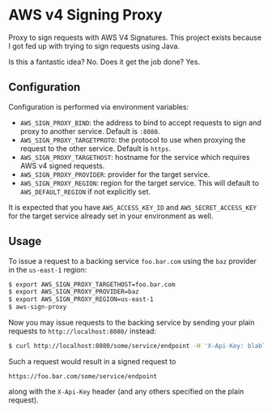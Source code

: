 # AWS v4 Signing Proxy

Proxy to sign requests with AWS V4 Signatures. This project exists because I
got fed up with trying to sign requests using Java.

Is this a fantastic idea? No. Does it get the job done? Yes.

## Configuration

Configuration is performed via environment variables:

* ``AWS_SIGN_PROXY_BIND``: the address to bind to accept requests to sign and
  proxy to another service. Default is ``:8080``.
* ``AWS_SIGN_PROXY_TARGETPROTO``: the protocol to use when proxying the request
  to the other service. Default is ``https``.
* ``AWS_SIGN_PROXY_TARGETHOST``: hostname for the service which requires AWS v4
  signed requests.
* ``AWS_SIGN_PROXY_PROVIDER``: provider for the target service.
* ``AWS_SIGN_PROXY_REGION``: region for the target service. This will default
  to ``AWS_DEFAULT_REGION`` if not explicitly set.

It is expected that you have ``AWS_ACCESS_KEY_ID`` and
``AWS_SECRET_ACCESS_KEY`` for the target service already set in your
environment as well.

## Usage

To issue a request to a backing service ``foo.bar.com`` using the ``baz``
provider in the ``us-east-1`` region:

```bash
$ export AWS_SIGN_PROXY_TARGETHOST=foo.bar.com
$ export AWS_SIGN_PROXY_PROVIDER=baz
$ export AWS_SIGN_PROXY_REGION=us-east-1
$ aws-sign-proxy
```

Now you may issue requests to the backing service by sending your plain
requests to ``http://localhost:8080/`` instead:

```bash
$ curl http://localhost:8080/some/service/endpoint -H 'X-Api-Key: blablabla'
```

Such a request would result in a signed request to

    https://foo.bar.com/some/service/endpoint

along with the ``X-Api-Key`` header (and any others specified on the plain
request).